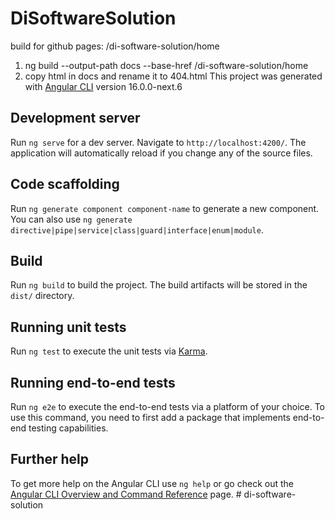 # DiSoftwareSolution

build for github pages:
/di-software-solution/home
1. ng build --output-path docs --base-href /di-software-solution/home
2. copy html in docs and rename it to 404.html 
This project was generated with [Angular CLI](https://github.com/angular/angular-cli) version 16.0.0-next.6
## Development server

Run `ng serve` for a dev server. Navigate to `http://localhost:4200/`. The application will automatically reload if you change any of the source files.

## Code scaffolding

Run `ng generate component component-name` to generate a new component. You can also use `ng generate directive|pipe|service|class|guard|interface|enum|module`.

## Build

Run `ng build` to build the project. The build artifacts will be stored in the `dist/` directory.

## Running unit tests

Run `ng test` to execute the unit tests via [Karma](https://karma-runner.github.io).

## Running end-to-end tests

Run `ng e2e` to execute the end-to-end tests via a platform of your choice. To use this command, you need to first add a package that implements end-to-end testing capabilities.

## Further help

To get more help on the Angular CLI use `ng help` or go check out the [Angular CLI Overview and Command Reference](https://angular.io/cli) page.
#   d i - s o f t w a r e - s o l u t i o n 
 
 
